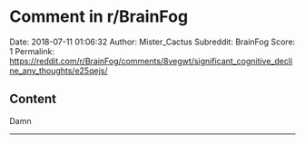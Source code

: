 # Comment in r/BrainFog

Date: 2018-07-11 01:06:32
Author: Mister_Cactus
Subreddit: BrainFog
Score: 1
Permalink: https://reddit.com/r/BrainFog/comments/8vegwt/significant_cognitive_decline_any_thoughts/e25qejs/

## Content

Damn

---
